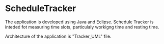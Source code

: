 # ScheduleTracker
The application is developed using Java and Eclipse.
Schedule Tracker is inteded fot measuring time slots, particulaly workigng time and resting time.

Architecture of the application is "Tracker_UML" file.


